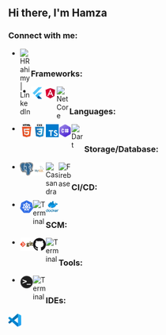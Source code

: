 ## Hi there, I'm Hamza

### Connect with me:

- [<img align="left" alt="HRahimy | LinkedIn" width="22px" src="https://cdn.jsdelivr.net/npm/simple-icons@v3/icons/linkedin.svg">][linkedin]

### Frameworks:

- [<img align="left" alt="MySQL" width="26px" src="https://raw.githubusercontent.com/github/explore/80688e429a7d4ef2fca1e82350fe8e3517d3494d/topics/flutter/flutter.png" />](https://raw.githubusercontent.com/github/explore/80688e429a7d4ef2fca1e82350fe8e3517d3494d/topics/flutter/flutter.png)
[<img align="left" alt="Terminal" width="26px" src="https://raw.githubusercontent.com/github/explore/80688e429a7d4ef2fca1e82350fe8e3517d3494d/topics/angular/angular.png" />](https://raw.githubusercontent.com/github/explore/80688e429a7d4ef2fca1e82350fe8e3517d3494d/topics/angular/angular.png)
[<img align="left" alt="Net Core" width="26px" src="https://upload.wikimedia.org/wikipedia/commons/e/ee/.NET_Core_Logo.svg" />](https://upload.wikimedia.org/wikipedia/commons/e/ee/.NET_Core_Logo.svg)

### Languages:

- [<img align="left" alt="HTML5" width="26px" src="https://raw.githubusercontent.com/github/explore/80688e429a7d4ef2fca1e82350fe8e3517d3494d/topics/html/html.png" />](https://raw.githubusercontent.com/github/explore/80688e429a7d4ef2fca1e82350fe8e3517d3494d/topics/html/html.png)
[<img align="left" alt="CSS3" width="26px" src="https://raw.githubusercontent.com/github/explore/80688e429a7d4ef2fca1e82350fe8e3517d3494d/topics/css/css.png" />](https://raw.githubusercontent.com/github/explore/80688e429a7d4ef2fca1e82350fe8e3517d3494d/topics/css/css.png)
[<img align="left" alt="JavaScript" width="26px" src="https://raw.githubusercontent.com/github/explore/80688e429a7d4ef2fca1e82350fe8e3517d3494d/topics/typescript/typescript.png" />](https://raw.githubusercontent.com/github/explore/80688e429a7d4ef2fca1e82350fe8e3517d3494d/topics/typescript/typescript.png)
[<img align="left" alt="C-Sharp" width="26px" src="https://raw.githubusercontent.com/github/explore/80688e429a7d4ef2fca1e82350fe8e3517d3494d/topics/csharp/csharp.png" />](https://raw.githubusercontent.com/github/explore/80688e429a7d4ef2fca1e82350fe8e3517d3494d/topics/csharp/csharp.png)
[<img align="left" alt="Dart" width="26px" src="https://upload.wikimedia.org/wikipedia/commons/a/a2/Dart_programming_language_logo_icon.svg" />](https://upload.wikimedia.org/wikipedia/commons/a/a2/Dart_programming_language_logo_icon.svg)

### Storage/Database:

- [<img align="left" alt="PostgreSQL" width="26px" src="https://raw.githubusercontent.com/github/explore/80688e429a7d4ef2fca1e82350fe8e3517d3494d/topics/postgresql/postgresql.png" />](https://raw.githubusercontent.com/github/explore/80688e429a7d4ef2fca1e82350fe8e3517d3494d/topics/postgresql/postgresql.png)
[<img align="left" alt="MySQL" width="26px" src="https://raw.githubusercontent.com/github/explore/80688e429a7d4ef2fca1e82350fe8e3517d3494d/topics/mysql/mysql.png" />](https://raw.githubusercontent.com/github/explore/80688e429a7d4ef2fca1e82350fe8e3517d3494d/topics/mysql/mysql.png)
[<img align="left" alt="Cassandra" width="26px" src="https://upload.wikimedia.org/wikipedia/commons/1/1e/Apache-cassandra-icon.png" />](https://upload.wikimedia.org/wikipedia/commons/1/1e/Apache-cassandra-icon.png)
[<img align="left" alt="Firebase" width="26px" src="https://upload.wikimedia.org/wikipedia/commons/c/cf/Firebase_icon.svg" />](https://upload.wikimedia.org/wikipedia/commons/c/cf/Firebase_icon.svg)

### CI/CD:

- [<img align="left" alt="MySQL" width="26px" src="https://raw.githubusercontent.com/github/explore/80688e429a7d4ef2fca1e82350fe8e3517d3494d/topics/kubernetes/kubernetes.png" />](https://raw.githubusercontent.com/github/explore/80688e429a7d4ef2fca1e82350fe8e3517d3494d/topics/kubernetes/kubernetes.png)
[<img align="left" alt="Terminal" width="26px" src="https://about.gitlab.com/images/press/logo/svg/gitlab-icon-rgb.svg" />](https://about.gitlab.com/images/press/logo/svg/gitlab-icon-rgb.svg)
[<img align="left" alt="Terminal" width="26px" src="https://raw.githubusercontent.com/github/explore/80688e429a7d4ef2fca1e82350fe8e3517d3494d/topics/docker/docker.png" />](https://raw.githubusercontent.com/github/explore/80688e429a7d4ef2fca1e82350fe8e3517d3494d/topics/docker/docker.png)


### SCM:

- [<img align="left" alt="Git" width="26px" src="https://raw.githubusercontent.com/github/explore/80688e429a7d4ef2fca1e82350fe8e3517d3494d/topics/git/git.png" />](https://raw.githubusercontent.com/github/explore/80688e429a7d4ef2fca1e82350fe8e3517d3494d/topics/git/git.png)
[<img align="left" alt="GitHub" width="26px" src="https://raw.githubusercontent.com/github/explore/78df643247d429f6cc873026c0622819ad797942/topics/github/github.png" />](https://raw.githubusercontent.com/github/explore/78df643247d429f6cc873026c0622819ad797942/topics/github/github.png)
[<img align="left" alt="Terminal" width="26px" src="https://about.gitlab.com/images/press/logo/svg/gitlab-icon-rgb.svg" />](https://about.gitlab.com/images/press/logo/svg/gitlab-icon-rgb.svg)

### Tools: 

- [<img align="left" alt="Terminal" width="26px" src="https://raw.githubusercontent.com/github/explore/80688e429a7d4ef2fca1e82350fe8e3517d3494d/topics/terminal/terminal.png" />](https://raw.githubusercontent.com/github/explore/80688e429a7d4ef2fca1e82350fe8e3517d3494d/topics/terminal/terminal.png)
[<img align="left" alt="Terminal" width="26px" src="https://helm.sh/img/helm.svg" />](https://helm.sh/img/helm.svg)


### IDEs:

[<img align="left" alt="Visual Studio Code" width="26px" src="https://raw.githubusercontent.com/github/explore/80688e429a7d4ef2fca1e82350fe8e3517d3494d/topics/visual-studio-code/visual-studio-code.png" />](https://raw.githubusercontent.com/github/explore/80688e429a7d4ef2fca1e82350fe8e3517d3494d/topics/visual-studio-code/visual-studio-code.png)


<br />
<br />

[linkedin]: https://www.linkedin.com/in/hamza-rahimy-a9550a147
